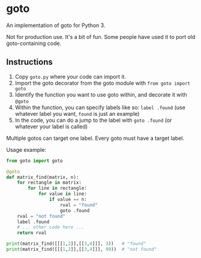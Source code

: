 goto
====

An implementation of goto for Python 3.

Not for production use. It's a bit of fun. Some people have used it to port old goto-containing code.

Instructions
------------

1. Copy `goto.py` where your code can import it.
2. Import the goto decorator from the goto module with `from goto import goto`
3. Identify the function you want to use goto within, and decorate it with `@goto`
4. Within the function, you can specify labels like so: `label .found` (use whatever label you want, `found` is just an example)
5. In the code, you can do a jump to the label with `goto .found` (or whatever your label is called)

Multiple gotos can target one label. Every goto must have a target label.

Usage example:

```python
from goto import goto

@goto
def matrix_find(matrix, n):
    for rectangle in matrix:
        for line in rectangle:
            for value in line:
                if value == n:
                    rval = "found"
                    goto .found
    rval = "not found"
    label .found
    # ... other code here ...
    return rval

print(matrix_find([[[1,2]],[[3,4]]], 3))   # "found"
print(matrix_find([[[1,2]],[[3,4]]], 99))  # "not found"

```
